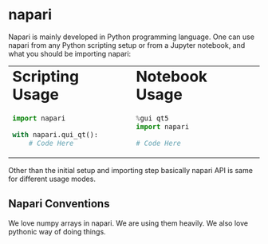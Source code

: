 # napari

Napari
is mainly developed in Python programming language. One can
use napari from any Python scripting setup or from a Jupyter notebook,
and what you should be importing napari:


<table border="0">
 <tr>
    <td><b style="font-size:30px">Scripting Usage</b></td>
    <td><b style="font-size:30px">Notebook Usage</b></td>
 </tr>
 <tr>
   <td>

```python
import napari

with napari.qui_qt():
    # Code Here
```
   </td>
   <td>

```python
%gui qt5
import napari

# Code Here
```
   </td>
 </tr>
</table>

Other than the initial setup and importing step basically napari API is
same for different usage modes.

## Napari Conventions

We love numpy arrays in napari. We are using them heavily. We also love pythonic
way of doing things.
